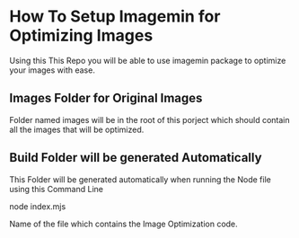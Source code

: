 # How To Setup Imagemin for Optimizing Images

Using this This Repo you will be able to use imagemin package to optimize your images with ease.

## Images Folder for Original Images

Folder named images will be in the root of this porject which should contain all the images that will be optimized.

## Build Folder will be generated Automatically

This Folder will be generated automatically when running the Node file
using this Command Line

node index.mjs

Name of the file which contains the Image Optimization code.
